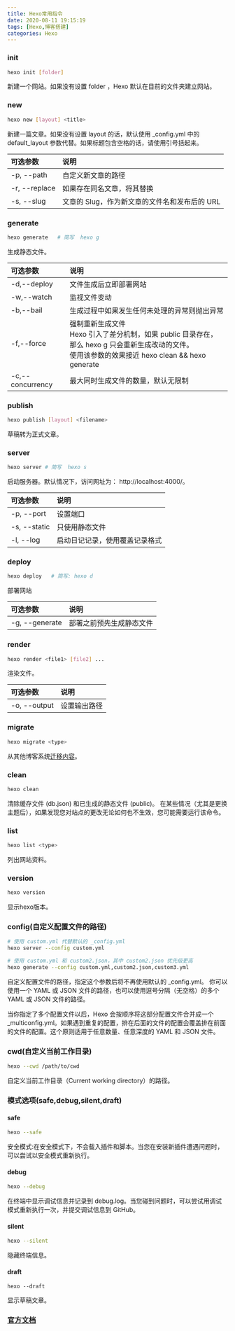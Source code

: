 ```yaml
---
title: Hexo常用指令
date: 2020-08-11 19:15:19
tags: [Hexo,博客搭建]
categories: Hexo
---
```

### init
```bash
hexo init [folder]
```
新建一个网站。如果没有设置 folder ，Hexo 默认在目前的文件夹建立网站。

### new
```bash
hexo new [layout] <title>
```
新建一篇文章。如果没有设置 layout 的话，默认使用 _config.yml 中的 default_layout 参数代替。如果标题包含空格的话，请使用引号括起来。

|  可选参数          | 说明                                        |
| :---           | :---                                       |
| -p, --path | 自定义新文章的路径                               |
| -r, --replace  | 如果存在同名文章，将其替换                    |
| -s, --slug     | 文章的 Slug，作为新文章的文件名和发布后的 URL |

<!--more-->

### generate
```bash
hexo generate   # 简写  hexo g
```
生成静态文件。

| 可选参数  |   说明    |
| :---          | :---                        |
| -d,--deploy   | 文件生成后立即部署网站        |
| -w,--watch    | 监视文件变动                 |
| -b,--bail     | 生成过程中如果发生任何未处理的异常则抛出异常  |
| -f,--force    | 强制重新生成文件<br/>Hexo 引入了差分机制，如果 public 目录存在，那么 hexo g 只会重新生成改动的文件。<br/>使用该参数的效果接近 hexo clean && hexo generate|
| -c,--concurrency | 最大同时生成文件的数量，默认无限制        | 

### publish
```bash
hexo publish [layout] <filename>
```
草稿转为正式文章。

### server
```bash
hexo server # 简写  hexo s
```
启动服务器。默认情况下，访问网址为： http://localhost:4000/。

| 可选参数      |        说明                   |
| :---         | :---                          |
| -p, --port   |	设置端口                      |
| -s, --static |	只使用静态文件                |
| -l, --log    |	启动日记记录，使用覆盖记录格式 |

### deploy
```bash
hexo deploy   # 简写: hexo d
```
部署网站

|可选参数         |   说明                  |
| :---           | :---                    |
| -g, --generate |	部署之前预先生成静态文件 |

### render
```bash
hexo render <file1> [file2] ...
```
渲染文件。

| 可选参数      |    说明       |
| :---        | :---         |
| -o, --output |	设置输出路径  |

### migrate
```bash
hexo migrate <type>
```
从其他博客系统[迁移内容](https://hexo.io/zh-cn/docs/migration)。

### clean
```bash
hexo clean
```
清除缓存文件 (db.json) 和已生成的静态文件 (public)。
在某些情况（尤其是更换主题后），如果发现您对站点的更改无论如何也不生效，您可能需要运行该命令。

### list
```bash
hexo list <type>
```

列出网站资料。

### version
```bash
hexo version
```
显示hexo版本。

### config(自定义配置文件的路径)
```bash
# 使用 custom.yml 代替默认的 _config.yml
hexo server --config custom.yml

# 使用 custom.yml 和 custom2.json，其中 custom2.json 优先级更高
hexo generate --config custom.yml,custom2.json,custom3.yml
```
自定义配置文件的路径，指定这个参数后将不再使用默认的 _config.yml。
你可以使用一个 YAML 或 JSON 文件的路径，也可以使用逗号分隔（无空格）的多个 YAML 或 JSON 文件的路径。

当你指定了多个配置文件以后，Hexo 会按顺序将这部分配置文件合并成一个 _multiconfig.yml。如果遇到重复的配置，排在后面的文件的配置会覆盖排在前面的文件的配置。这个原则适用于任意数量、任意深度的 YAML 和 JSON 文件。

### cwd(自定义当前工作目录)
```bash
hexo --cwd /path/to/cwd
```
自定义当前工作目录（Current working directory）的路径。

### 模式选项(safe,debug,silent,draft)
#### safe
```bash
hexo --safe
```
安全模式:在安全模式下，不会载入插件和脚本。当您在安装新插件遭遇问题时，可以尝试以安全模式重新执行。

#### debug
```bash
hexo --debug
```
在终端中显示调试信息并记录到 debug.log。当您碰到问题时，可以尝试用调试模式重新执行一次，并提交调试信息到 GitHub。

#### silent 
```bash
hexo --silent
```
隐藏终端信息。

#### draft 
```
hexo --draft
```
显示草稿文章。




### [官方文档](https://hexo.io/zh-cn/docs/commands.html)

